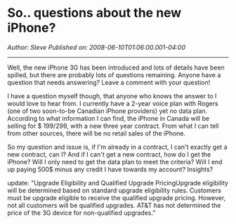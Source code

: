 # So.. questions about the new iPhone?

*Author: Steve*
*Published on: 2008-06-10T01:06:00.001-04:00*

---

Well, the new iPhone 3G has been introduced and lots of details have been spilled, but there are probably lots of questions remaining. Anyone have a question that needs answering? Leave a comment with your question!  
  
I have a question myself though, that anyone who knows the answer to I would love to hear from. I currently have a 2-year voice plan with Rogers (one of two soon-to-be Canadian iPhone providers) yet no data plan. According to what information I can find, the iPhone in Canada will be selling for $ 199/299, with a new three year contract. From what I can tell from other sources, there will be no retail sales of the iPhone.  
  
So my question and issue is, if I'm already in a contract, I can't exactly get a new contract, can I? And if I can't get a new contract, how do I get the iPhone? Will I only need to get the data plan to meet the criteria? Will I end up paying 500$ minus any credit I have towards my account? Insights?  
  
update: "Upgrade Eligibility and Qualified Upgrade PricingUpgrade eligibility will be determined based on standard upgrade eligibility rules. Customers must be upgrade eligible to receive the qualified upgrade pricing. However, not all customers will be qualified upgrades. AT&T has not determined the price of the 3G device for non-qualified upgrades."
